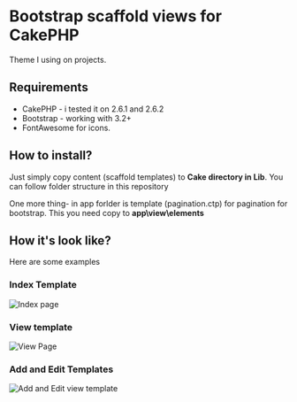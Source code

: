 # Bootstrap scaffold views for CakePHP
Theme I using on projects.

## Requirements
* CakePHP - i tested it on 2.6.1 and 2.6.2
* Bootstrap - working with 3.2+
* FontAwesome for icons.

## How to install?
Just simply copy content (scaffold templates) to **Cake directory in Lib**. You can follow folder structure in this repository

One more thing- in app forlder is template (pagination.ctp) for pagination for bootstrap. This you need copy to **app\view\elements**

## How it's look like?
Here are some examples
### Index Template
![Index page](http://git.owldesign.sk/mataw/Index.PNG)
### View template
![View Page](http://git.owldesign.sk/mataw/View.PNG)
### Add and Edit Templates
![Add and Edit view template](http://git.owldesign.sk/mataw/add_edit.PNG)
